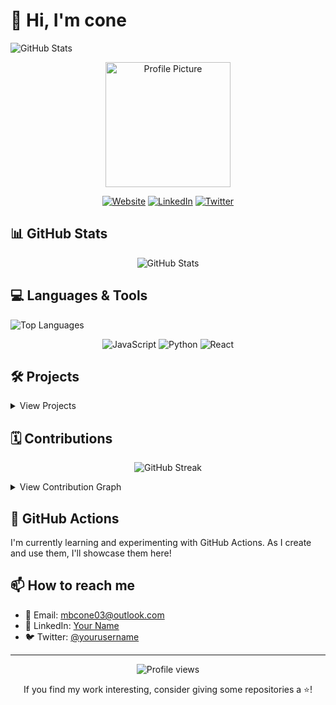 # 👋 Hi, I'm cone

![GitHub Stats](https://github-readme-stats.vercel.app/api?username=cone-del)

<p align="center">
  <img src="https://your-image-url.com/profile-picture.jpg" alt="Profile Picture" width="200" height="200">
</p>

<p align="center">
  <a href="https://your-website.com"><img src="https://img.shields.io/badge/Website-3b5998?style=flat-square&logo=google-chrome&logoColor=white" alt="Website"></a>
  <a href="https://linkedin.com/in/yourusername"><img src="https://img.shields.io/badge/-LinkedIn-0e76a8?style=flat-square&logo=Linkedin&logoColor=white" alt="LinkedIn"></a>
  <a href="https://twitter.com/yourusername"><img src="https://img.shields.io/badge/-Twitter-00acee?style=flat-square&logo=Twitter&logoColor=white" alt="Twitter"></a>
</p>

## 📊 GitHub Stats

<p align="center">
  <img src="https://github-readme-stats.vercel.app/api?username=cone-del&show_icons=true&theme=radical" alt="GitHub Stats">
</p>

## 💻 Languages & Tools

![Top Languages](https://github-readme-stats.vercel.app/api/top-langs/?username=cone-del&layout=compact)

<p align="center">
  <img src="https://img.shields.io/badge/JavaScript-F7DF1E?style=for-the-badge&logo=javascript&logoColor=black" alt="JavaScript">
  <img src="https://img.shields.io/badge/Python-3776AB?style=for-the-badge&logo=python&logoColor=white" alt="Python">
  <img src="https://img.shields.io/badge/React-20232A?style=for-the-badge&logo=react&logoColor=61DAFB" alt="React">
  <!-- Add more badges for your skills -->
</p>

## 🛠️ Projects

<details>
<summary>View Projects</summary>

### [Project Name 1](https://github.com/cone-del/project1)
Brief description of the project.
- 🌟 Stars: ![GitHub stars](https://img.shields.io/github/stars/cone-del/project1?style=social)
- 🍴 Forks: ![GitHub forks](https://img.shields.io/github/forks/cone-del/project1?style=social)

### [Project Name 2](https://github.com/cone-del/project2)
Brief description of the project.
- 🌟 Stars: ![GitHub stars](https://img.shields.io/github/stars/cone-del/project2?style=social)
- 🍴 Forks: ![GitHub forks](https://img.shields.io/github/forks/cone-del/project2?style=social)
</details>

## 🗓️ Contributions

<p align="center">
  <img src="https://github-readme-streak-stats.herokuapp.com/?user=cone-del&theme=radical" alt="GitHub Streak">
</p>

<details>
<summary>View Contribution Graph</summary>
<p align="center">
  <img src="https://activity-graph.herokuapp.com/graph?username=cone-del&theme=react-dark" alt="Contribution Graph">
</p>
</details>

## 🤖 GitHub Actions

I'm currently learning and experimenting with GitHub Actions. As I create and use them, I'll showcase them here!

## 📫 How to reach me

- 📧 Email: mbcone03@outlook.com
- 💼 LinkedIn: [Your Name](https://linkedin.com/in/yourusername)
- 🐦 Twitter: [@yourusername](https://twitter.com/yourusername)

---

<p align="center">
  <img src="https://komarev.com/ghpvc/?username=cone-del&label=Profile%20views&color=0e75b6&style=flat" alt="Profile views">
</p>

<p align="center">
  If you find my work interesting, consider giving some repositories a ⭐️!
</p>
